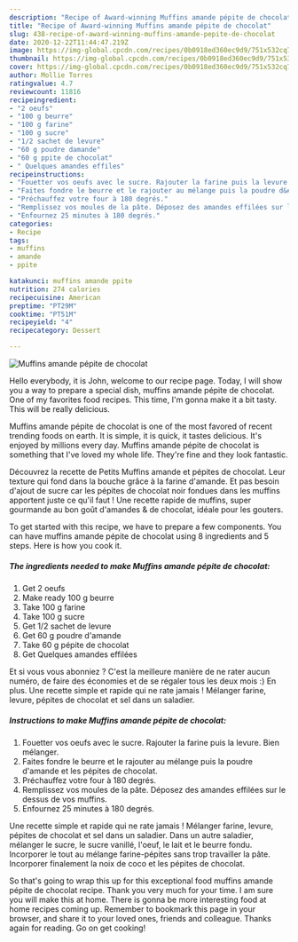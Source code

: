 ```yaml
---
description: "Recipe of Award-winning Muffins amande pépite de chocolat"
title: "Recipe of Award-winning Muffins amande pépite de chocolat"
slug: 438-recipe-of-award-winning-muffins-amande-pepite-de-chocolat
date: 2020-12-22T11:44:47.219Z
image: https://img-global.cpcdn.com/recipes/0b0918ed360ec9d9/751x532cq70/muffins-amande-pepite-de-chocolat-photo-principale-de-la-recette.jpg
thumbnail: https://img-global.cpcdn.com/recipes/0b0918ed360ec9d9/751x532cq70/muffins-amande-pepite-de-chocolat-photo-principale-de-la-recette.jpg
cover: https://img-global.cpcdn.com/recipes/0b0918ed360ec9d9/751x532cq70/muffins-amande-pepite-de-chocolat-photo-principale-de-la-recette.jpg
author: Mollie Torres
ratingvalue: 4.7
reviewcount: 11816
recipeingredient:
- "2 oeufs"
- "100 g beurre"
- "100 g farine"
- "100 g sucre"
- "1/2 sachet de levure"
- "60 g poudre damande"
- "60 g ppite de chocolat"
- " Quelques amandes effiles"
recipeinstructions:
- "Fouetter vos oeufs avec le sucre. Rajouter la farine puis la levure. Bien mélanger."
- "Faites fondre le beurre et le rajouter au mélange puis la poudre d&#39;amande et les pépites de chocolat."
- "Préchauffez votre four à 180 degrés."
- "Remplissez vos moules de la pâte. Déposez des amandes effilées sur le dessus de vos muffins."
- "Enfournez 25 minutes à 180 degrés."
categories:
- Recipe
tags:
- muffins
- amande
- ppite

katakunci: muffins amande ppite 
nutrition: 274 calories
recipecuisine: American
preptime: "PT29M"
cooktime: "PT51M"
recipeyield: "4"
recipecategory: Dessert

---
```



![Muffins amande pépite de chocolat](https://img-global.cpcdn.com/recipes/0b0918ed360ec9d9/751x532cq70/muffins-amande-pepite-de-chocolat-photo-principale-de-la-recette.jpg)

Hello everybody, it is John, welcome to our recipe page. Today, I will show you a way to prepare a special dish, muffins amande pépite de chocolat. One of my favorites food recipes. This time, I'm gonna make it a bit tasty. This will be really delicious.

Muffins amande pépite de chocolat is one of the most favored of recent trending foods on earth. It is simple, it is quick, it tastes delicious. It's enjoyed by millions every day. Muffins amande pépite de chocolat is something that I've loved my whole life. They're fine and they look fantastic.

Découvrez la recette de Petits Muffins amande et pépites de chocolat. Leur texture qui fond dans la bouche grâce à la farine d&#39;amande. Et pas besoin d&#39;ajout de sucre car les pépites de chocolat noir fondues dans les muffins apportent juste ce qu&#39;il faut ! Une recette rapide de muffins, super gourmande au bon goût d&#39;amandes &amp; de chocolat, idéale pour les gouters.


To get started with this recipe, we have to prepare a few components. You can have muffins amande pépite de chocolat using 8 ingredients and 5 steps. Here is how you cook it.

<!--inarticleads1-->

##### The ingredients needed to make Muffins amande pépite de chocolat:

1. Get 2 oeufs
1. Make ready 100 g beurre
1. Take 100 g farine
1. Take 100 g sucre
1. Get 1/2 sachet de levure
1. Get 60 g poudre d&#39;amande
1. Take 60 g pépite de chocolat
1. Get  Quelques amandes effilées


Et si vous vous abonniez ? C&#39;est la meilleure manière de ne rater aucun numéro, de faire des économies et de se régaler tous les deux mois :) En plus. Une recette simple et rapide qui ne rate jamais ! Mélanger farine, levure, pépites de chocolat et sel dans un saladier. 

<!--inarticleads2-->

##### Instructions to make Muffins amande pépite de chocolat:

1. Fouetter vos oeufs avec le sucre. Rajouter la farine puis la levure. Bien mélanger.
1. Faites fondre le beurre et le rajouter au mélange puis la poudre d&#39;amande et les pépites de chocolat.
1. Préchauffez votre four à 180 degrés.
1. Remplissez vos moules de la pâte. Déposez des amandes effilées sur le dessus de vos muffins.
1. Enfournez 25 minutes à 180 degrés.


Une recette simple et rapide qui ne rate jamais ! Mélanger farine, levure, pépites de chocolat et sel dans un saladier. Dans un autre saladier, mélanger le sucre, le sucre vanillé, l&#39;oeuf, le lait et le beurre fondu. Incorporer le tout au mélange farine-pépites sans trop travailler la pâte. Incorporer finalement la noix de coco et les pépites de chocolat. 

So that's going to wrap this up for this exceptional food muffins amande pépite de chocolat recipe. Thank you very much for your time. I am sure you will make this at home. There is gonna be more interesting food at home recipes coming up. Remember to bookmark this page in your browser, and share it to your loved ones, friends and colleague. Thanks again for reading. Go on get cooking!
